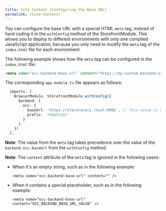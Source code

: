 ```yaml
---
title: Site Context (Configuring the Base URL)
permalink: /Site-Context/
---
```


You can configure the base URL with a special HTML `meta` tag, instead of hard coding it in the `withConfig` method of the StorefrontModule. This allows you to deploy to different environments with only one compiled JavaScript application, because you only need to modify the `meta` tag of the `index.html` file for each environment.

The following example shows how the `meta` tag can be configured in the `index.html` file:

```html
<meta name="occ-backend-base-url" content="https://my-custom-backend-url:8080" />
```

The corresponding `app.module.ts` file appears as follows:

```typescript
  imports: [
    BrowserModule, StorefrontModule.withConfig({
      backend: {
        occ: {
          baseUrl: 'https://electronics.local:9002', // This value is overridden by the value from the meta tag.
          prefix: '/rest/v2/'
        }
      }
    })
  ],
```

**Note**: The value from the `meta` tag takes precedence over the value of the `backend.occ.baseUrl` from the `withConfig` method.

**Note**: The `content` attribute of the `meta` tag is ignored in the following cases:

* When it's an empty string, such as in the following example:

  ```
  <meta name="occ-backend-base-url" content="" />
  ```
* When it contains a special placeholder, such as in the following example:

  ```
  <meta name="occ-backend-base-url" content="OCC_BACKEND_BASE_URL_VALUE" />
  ```

